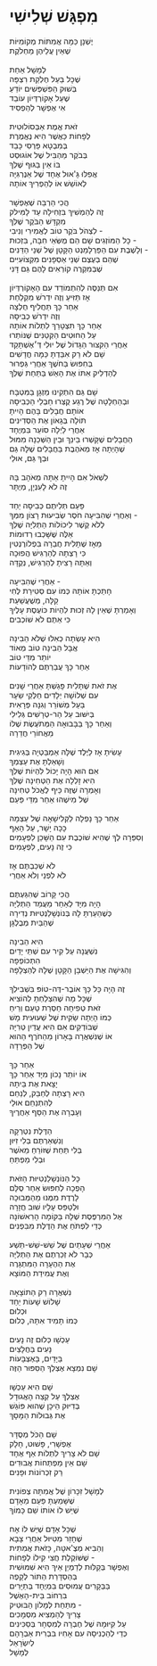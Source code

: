 # מִפְגָּשׁ שְׁלִישִׁי

יֶשְׁנָן כַּמָּה אֲמִתּוֹת מְקוֹמִיּוֹת\
שֶׁאֵין עֲלֵיהֶן מַחְלֹקֶת\
\
לְמָשָׁל אַחַת\
שֶׁכָּל בַּעַל חֶלְקַת רִצְפָּה \
בְּשׁוּק הַפִּשְׁפְּשִׁים יוֹדֵעַ \
שֶׁעַל אָקוֹרְדְּיוֹן עוֹבֵד \
אִי אֶפְשָׁר לְהַפְסִיד\
\
זֹאת אֱמֶת אַבְּסוֹלוּטִית\
לְפָחוֹת כַּאֲשֶׁר הִיא נֶאֱמֶרֶת\
בְּמִבְטָא פַּרְסִי כָּבֵד\
בְּבֹקֶר מַהְבִּיל שֶׁל אוֹגוּסְט\
בּוֹ אֵין בַּגּוּף שֶׁלְּךָ\
אֲפִלּוּ גָּ'אוּל אֶחָד שֶׁל אֵנֶרְגִּיָּה\
לְאוֹשֵׁשׁ אוֹ לְהַפְרִיךְ אוֹתָהּ\
\
הֲכִי הַרְבֵּה שֶׁאֶפְשָׁר\
זֶה לְהַמְשִׁיךְ בִּזְחִילָה עַד לָמִּילק\
מִקְדָּשׁ הַבֹּקֶר שֶׁלְּךָ\
לִצְהֹל בֹּקֶר טוֹב לְאֲמִירִי וְנִיבִי - \
כָּל הַמּוֹזְגִים שָׁם הֵם מֻשְּׂאֵי חִבָּה, בִּזְכוּת - \
וְלָשֶׁבֶת עִם הַפַּרְלָמֵנְט הַקָּטָן שֶׁל שְׁנֵי הַדֵּנִים -\
שֶׁהֵם בְּעֶצֶם שְׁנֵי אַסְפָנִים מִקְצוֹעִיִּים \
שֶׁבְּמִקְרֶה קוֹרְאִים לָהֶם גַּם דָּנִי\
\
אִם תְּנַסֶּה לְהִתְמוֹדֵד עִם הָאָקוֹרְדְּיוֹן\
אָז תַּזִּיעַ וְזֶה יִדְרֹשׁ מִקְלַחַת\
אַחַר כָּךְ תַּחֲלִיף חֻלְצָה\
וְזֶה יִדְרֹשׁ כְּבִיסָה\
אַחַר כָּךְ תִּצְטָרֵךְ לִתְלוֹת אוֹתָהּ\
עַל הַחוּטִים הַקְּטַנִּים שֶׁנּוֹתְרוּ\
אַחֲרֵי הַקִּצּוּר הַגָּדוֹל שֶׁל יוּלִי דְּ׳אֶשְׁתָּקַד\
שָׁם לֹא רַק אִבַּדְתָּ כַּמָּה חֳדָשִׁים\
בְּחִפּוּשׂ בַּחֹשֶׁךְ אַחֲרֵי גַּפְרוּר \
לְהַדְלִיק אִתּוֹ אֶת הָאֵשׁ בַּתַּחַת שֶׁלְּךָ\
 \
שָׁם גַּם הִתְקִינוּ מַזְגָן בַּמִּטְבָּח\
וּבְהַחְלָטָה שֶׁל רֶגַע קֻצְּרוּ חַבְלֵי הַכְּבִיסָה\
אוֹתָם חֲבָלִים בָּהֶם הָיִיתָ\
תּוֹלָה בְּגָאוֹן אֶת הַסְּדִינִים\
אַחֲרֵי לַיְלָה סוֹעֵר בִּמְיֻחָד\
הַחֲבָלִים שֶׁקָּשְׁרוּ בֵּינֵךְ וּבֵין הַשְּׁכֵנָה מִמּוּל \
שֶׁהָיְתָה אָז מְאֹהֶבֶת בַּחֲבָלִים שֶׁלָּהּ גַּם \
וּבְךָ גַּם, אוּלַי\
\
לִשְׁאֹל אִם הָיִיתָ אַתָּה מְאֹהָב בָּהּ \
זֶה לֹא לָעִנְיָן, מְיֻתָּר\
\
פַּעַם תְּלִיתֶם כְּבִיסָה יַחַד \
וְאַחֲרֵי שֶׁהִבִּיעָה חֹסֶר שְׂבִיעוּת רָצוֹן מִמְּךָ -\
לְלֹא קֶשֶׁר לִיכוֹלוֹת הַתְּלִיָּה שֶׁלְּךָ\
אֵלֶּה שֶׁשָּׁכְבוּ רְדוּמוֹת\
מֵאָז שֶׁתָּלִית חֲבֵרָה בִּפְלוֹרֶנְטִין\
כִּי רָצְתָה לְהַרְגִּישׁ הֲפוּכָה\
וְאַתָּה רָצִיתָ לְהַרְגִּישׁ, נְקֻדָּה\
\
אַחֲרֵי שֶׁהִבִּיעָה -\
חָתַכְתָּ אוֹתָהּ כְּמוֹ עִם סְטִירַת לֶחִי \
קַלָּה, מְשֻׁעֲשַׁעַת\
וְאָמַרְתָּ שֶׁאֵין לָהּ זְכוּת לִהְיוֹת כּוֹעֶסֶת עָלֶיךָ\
כִּי אַתֶּם לֹא שׁוֹכְבִים\
\
הִיא עָשְׂתָה כְּאִלּוּ שֶׁלֹּא הֵבִינָה\
אֲבָל הֵבִינָה טוֹב מְאוֹד\
יוֹתֵר מִדַּי טוֹב\
אַחַר כָּךְ עֲבַרְתֶּם לְהוֹדָעוֹת\
\
אֶת זֹאת שֶׁתָּלִית פָּגַשְׁתָּ אַחֲרֵי שָׁנִים\
עִם שְׁלוֹשָׁה יְלָדִים חַלְּקֵי שֵׂעָר\
בַּעַל מְשׁוֹרֵר וְגִנָּה פְּרָאִית\
בְּיִשּׁוּב עַל הַר-טְרָשִׁים גְּלִילִי\
וְאַחַר כָּךְ בַּבָּבוּאָה הַמְּתֹעֶשֶׂת שֶׁלּוֹ\
מֵאֲחוֹרֵי חֲדֵרָה\
\
עָשִׂיתָ אָז לַיֶּלֶד שֶׁלָּהּ אַמְבַּטְיָה בְּגִיגִית\
וְשָׁאַלְתָּ אֶת עַצְמְךָ\
אִם הוּא הָיָה יָכוֹל לִהְיוֹת שֶׁלְּךָ\
הִיא זָלְלָה אֶת הַטְּחִינָה שֶׁלְּךָ\
וְאָמְרָה שֶׁזֶּה כֵּיף לֶאֱכֹל טְחִינָה\
שֶׁל מִישֶׁהוּ אַחֵר מִדֵּי פַּעַם\
\
אַחַר כָּךְ נָפְלָה לַקְּלִישָׁאָה שֶׁל עַצְמָהּ\
כָּכָה יָשָׁר, עַל הָאַף\
וְסִפְּרָה לְךָ שֶׁהִיא שׁוֹכֶבֶת עִם הַשָּׁכֵן לִפְעָמִים \
כִּי זֶה נָעִים, לִפְעָמִים\
\
לֹא שְׁכַבְתֶּם אָז\
לֹא לִפְנֵי וְלֹא אַחֲרֵי\
\
הֲכִי קָרוֹב שֶׁהִגַּעְתֶּם\
הָיָה מִיָּד לְאַחַר מַעֲמַד הַתְּלִיָּה\
כְּשֶׁהֵעַרְתָּ לָהּ בְּנוֹנְשָׁלַנְטִיּוּת נְדִירָה \
שֶׁהַבַּיִת מְבֻלְגָּן\
\
הִיא הֵבִינָה\
נִשְׁעֲנָה עַל קִיר עִם שְׁתֵּי יָדַיִם\
הִתְכּוֹפְפָה \
וְהִגִּישָׁה אֶת הַיַּשְׁבָן הַקָּטָן שֶׁלָּהּ לְהַצְלָפָה\
\
זֶה הָיָה כָּל כָּךְ אוֹבֶר-דֶּה-טוֹפּ בִּשְׁבִילְךָ\
שֶׁכָּל מָה שֶׁהִצְלַחְתָּ לְהוֹצִיא \
זֹאת טְפִיחָה חַסְרַת טַעַם וְרֵיחַ \
כְּמוֹ הָיְתָה שַׂקִּית שֶׁל שְׁעוּעִית מָשׁ \
שֶׁבּוֹדְקִים אִם הִיא עֲדַיִן טְרִיָּה \
אוֹ שֶׁנִּשְׁאֲרָה בָּאָרוֹן מֵהַחֹרֶף הַהוּא \
שֶׁל הַפְּרֵדָה\
\
אַחַר כָּךְ\
אוֹ יוֹתֵר נָכוֹן מִיָּד אַחַר כָּךְ\
יָצָאת אֶת בֵּיתָהּ\
הִיא רָצְתָה לְחַבֵּק, לְנַחֵם \
לְהִתְנַחֵם אוּלַי\
וְעָבְרָה אֶת הַסַּף אַחֲרֶיךָ\
\
הַדֶּלֶת נִטְרְקָה \
וְנִשְׁאַרְתֶּם בְּלִי זִיּוּן \
בְּלִי תַּחַת שֶׁזּוֹרֵחַ מֵאֹשֶׁר \
וּבְלִי מַפְתֵּחַ\
\
כָּל הַנּוֹנְשָׁלַנְטִיּוּת הַזֹּאת \
הָפְכָה לְחִפּוּשׂ אַחַר סֻלָּם\
לָרֶדֶת מִמֶּנּוּ מֵהַמְּבוּכָה\
וּלְטַפֵּס עָלָיו שׁוּב חֲזָרָה\
אֶל הַמִּרְפֶּסֶת שֶׁלָּהּ בַּקּוֹמָה הָרִאשׁוֹנָה\
כְּדֵי לִפְתֹּחַ אֶת הַדֶּלֶת מִבִּפְנִים\
\
אַחֲרֵי שְׁעָתַיִם שֶׁל שֵׁשׁ-שֵׁשׁ-תֵּשַׁע\
כְּבָר לֹא זְכַרְתֶּם אֶת הַתְּלִיָּה\
אֶת הַהֶעָרָה הַמִּתְגָּרֶה\
וְאֶת עֲמִידַת הַמּוֹצָא\
\
נִשְׁאֲרָה רַק הַתּוֹצָאָה\
שָׁלוֹשׁ שָׁעוֹת יַחַד\
וּכְלוּם\
כְּמוֹ תָּמִיד אִתָּהּ, כְּלוּם\
\
עַכְשָׁו כְּלוּם זֶה נָעִים\
נָעִים בַּחֲלָצַיִם\
בַּיָּדַיִם, בָּאֶצְבָּעוֹת\
שָׁם נִמְצָא אֶצְלְךָ הַסִּפּוּר הַזֶּה\
\
שָׁם הִיא עַכְשָׁו\
אֶצְלְךָ עַל קְצֵה הָאֲגוּדָל\
בְּדִיּוּק הֵיכָן שֶׁהוּא פּוֹגֵשׁ\
אֶת גְּבוּלוֹת הַמָּסָךְ\
\
שָׁם הַכֹּל מְסֻדָּר\
אֶפְשָׁרִי, פָּשׁוּט, חָלָק\
שָׁם לֹא צָרִיךְ לִתְלוֹת אַף אֶחָד\
שָׁם אֵין מַפְתְּחוֹת אֲבוּדִים\
רַק זִכְרוֹנוֹת וּפָנִים\
\
לְמָשָׁל זִכָּרוֹן שֶׁל אֲמִתָּה צְפוֹנִית\
שֶׁשָּׁמַעְתָּ פַּעַם מֵאָדָם \
שֶׁיֵּשׁ לוֹ אוֹתוֹ שֵׁם כָּמוֹךָ\
\
שֶׁכָּל אָדָם שֶׁיֵּשׁ לוֹ אָח \
שֶׁחָזַר מִטִּיּוּל אַחֲרֵי צָבָא \
וְהֵבִיא מְצֶ'אטָה, כָּזֹאת אֲמִתִּית\
שֶׁשּׁוֹקֶלֶת חֲצִי קִילוֹ לְפָחוֹת -\
וְאֶפְשָׁר בְּקַלּוּת לְדַמְיֵן אֵיךְ הִיא שִׁמּוּשִׁית \
בְּהַסְדָּרַת הַתּוֹר לְקָפֶה \
בַּבְּקָרִים עֲמוּסִים בִּמְיֻחָד בְּתַיָּרִים \
בִּרְחוֹב בֵּית-הָאֶשֶׁל\
מִתַּחַת לְמָלוֹן הַבּוּטִיק -\
צָרִיךְ לְהַמְצִיא מִסְמָכִים \
עַל קִיּוּמָהּ שֶׁל חֶבְרָה לְמִסְחָר בְּסַכִּינִים \
כְּדֵי לְהַכְנִיסָהּ עִם אָחִיו בִּבְרִית אַבְרָהָם\
לְיִשְׂרָאֵל\
לְמָשָׁל